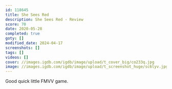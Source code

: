 ```yaml
---
id: 118645
title: She Sees Red
description: She Sees Red - Review
score: 70
date: 2020-05-28
completed: true
goty: []
modified_date: 2024-04-17
screenshots: []
tags: []
videos: []
cover: //images.igdb.com/igdb/image/upload/t_cover_big/co233q.jpg
image: //images.igdb.com/igdb/image/upload/t_screenshot_huge/sc6lyv.jpg
---
```

Good quick little FMVV game.
